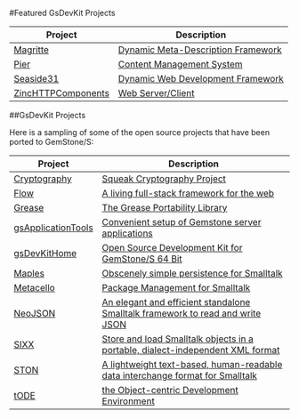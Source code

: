 #Featured GsDevKit Projects

| Project | Description|
|---------|------------|
| [Magritte][10]| [Dynamic Meta-Description Framework][8]   |
| [Pier][9]|[Content Management System][7] |
|[Seaside31][2]| [Dynamic Web Development Framework][4] |
|[ZincHTTPComponents][3]| [Web Server/Client][5] |

##GsDevKit Projects

Here is a sampling of some of the open source projects that have been ported to GemStone/S:

| Project | Description|
|---------|------------|
| [Cryptography][81]|[Squeak Cryptography Project][66]|
| [Flow][82]| [A living full-stack framework for the web][67]|
| [Grease][83]| [The Grease Portability Library][68]|
| [gsApplicationTools][84]| [Convenient setup of Gemstone server applications][69]|
| [gsDevKitHome][85]| [Open Source Development Kit for GemStone/S 64 Bit][70]|
| [Maples][86]| [Obscenely simple persistence for Smalltalk][71]|
| [Metacello][87]| [Package Management for Smalltalk][72]|
| [NeoJSON][88] | [An elegant and efficient standalone Smalltalk framework to read and write JSON ][73]|
| [SIXX][89]| [Store and load Smalltalk objects in a portable, dialect-independent XML format][78]|
| [STON][90]| [A lightweight text-based, human-readable data interchange format for Smalltalk][77]|
| [tODE][91]| [the Object-centric Development Environment][79]|


[2]: seaside31
[3]: zinc
[4]: http://www.seaside.st/
[5]: https://github.com/svenvc/zinc/blob/master/zinc-http-components-paper.md#http
[7]: http://www.piercms.com/
[8]: https://code.google.com/p/magritte-metamodel/
[9]: pier3
[10]: magritte3

[66]: http://www.squeaksource.com/Cryptography.html
[67]: https://github.com/flow-stack/flow#flow
[68]: https://github.com/GsDevKit/Grease#the-grease-portability-library--
[69]: https://github.com/GsDevKit/gsApplicationTools#gsapplicationtools--
[70]: https://github.com/GsDevKit/gsDevKitHome#open-source-development-kit-for-gemstones-64-bit-
[71]: https://github.com/GsDevKit/Mapless#mapless
[72]: https://github.com/dalehenrich/metacello-work/blob/master/docs/MetacelloUserGuide.md#metacello-user-guide
[73]: https://github.com/GsDevKit/NeoJSON#neojson-

[77]: https://github.com/GsDevKit/ston#ston---smalltalk-object-notation
[78]: https://github.com/glassdb/SIXX#sixx-
[79]: https://github.com/dalehenrich/tode#tode-the-object-centric-development-environment-

[81]: ../tode/sys/default/projects/crypto.ston
[82]: ../tode/sys/default/projects/flow.ston
[83]: ../tode/sys/default/projects/grease.ston
[84]: ../tode/sys/default/projects/gsApplicationTools.ston
[85]: ../tode/sys/default/projects/gsDevKitHome.ston
[86]: ../tode/sys/default/projects/mapless.ston
[87]: ../tode/sys/default/projects/metacello.ston
[88]: ../tode/sys/default/projects/neojson.ston
[89]: ../tode/sys/default/projects/sixx.ston
[90]: ../tode/sys/default/projects/ston.ston
[91]: ../tode/sys/default/projects/tode.ston
[92]: magritte3
[93]: http://gemtalksystems.com/licensing/#CWELicensing

